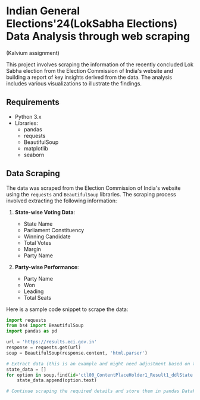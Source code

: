 # Indian General Elections'24(LokSabha Elections) Data Analysis through web scraping
(Kalvium assignment)

This project involves scraping the information of the recently concluded Lok Sabha election from the Election Commission of India's website and building a report of key insights derived from the data. The analysis includes various visualizations to illustrate the findings.

## Requirements
- Python 3.x
- Libraries:
  - pandas
  - requests
  - BeautifulSoup
  - matplotlib
  - seaborn

## Data Scraping

The data was scraped from the Election Commission of India's website using the `requests` and `BeautifulSoup` libraries. The scraping process involved extracting the following information:

1. **State-wise Voting Data**:
    - State Name
    - Parliament Constituency
    - Winning Candidate
    - Total Votes
    - Margin
    - Party Name

2. **Party-wise Performance**:
    - Party Name
    - Won
    - Leading
    - Total Seats

Here is a sample code snippet to scrape the data:

```python
import requests
from bs4 import BeautifulSoup
import pandas as pd

url = 'https://results.eci.gov.in'
response = requests.get(url)
soup = BeautifulSoup(response.content, 'html.parser')

# Extract data (this is an example and might need adjustment based on the actual website structure)
state_data = []
for option in soup.find(id='ctl00_ContentPlaceHolder1_Result1_ddlState').find_all('option'):
    state_data.append(option.text)

# Continue scraping the required details and store them in pandas DataFrame
```
